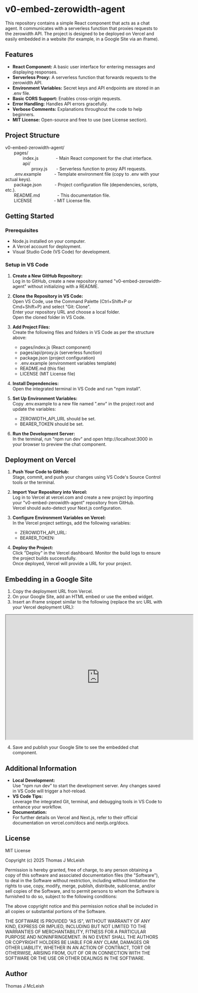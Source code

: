 # v0-embed-zerowidth-agent

This repository contains a simple React component that acts as a chat agent. It communicates with a serverless function that proxies requests to the zerowidth API. The project is designed to be deployed on Vercel and easily embedded in a website (for example, in a Google Site via an iframe).

## Features

- **React Component:** A basic user interface for entering messages and displaying responses.
- **Serverless Proxy:** A serverless function that forwards requests to the zerowidth API.
- **Environment Variables:** Secret keys and API endpoints are stored in an .env file.
- **Basic CORS Support:** Enables cross-origin requests.
- **Error Handling:** Handles API errors gracefully.
- **Verbose Comments:** Explanations throughout the code to help beginners.
- **MIT License:** Open-source and free to use (see License section).

## Project Structure

v0-embed-zerowidth-agent/  
  pages/  
    index.js    - Main React component for the chat interface.  
    api/  
      proxy.js  - Serverless function to proxy API requests.  
  .env.example   - Template environment file (copy to .env with your actual keys).  
  package.json   - Project configuration file (dependencies, scripts, etc.).  
  README.md    - This documentation file.  
  LICENSE     - MIT License file.

## Getting Started

### Prerequisites

- Node.js installed on your computer.
- A Vercel account for deployment.
- Visual Studio Code (VS Code) for development.

### Setup in VS Code

1. **Create a New GitHub Repository:**  
   Log in to GitHub, create a new repository named "v0-embed-zerowidth-agent" without initializing with a README.

2. **Clone the Repository in VS Code:**  
   Open VS Code, use the Command Palette (Ctrl+Shift+P or Cmd+Shift+P) and select "Git: Clone".  
   Enter your repository URL and choose a local folder.  
   Open the cloned folder in VS Code.

3. **Add Project Files:**  
   Create the following files and folders in VS Code as per the structure above:

   - pages/index.js (React component)
   - pages/api/proxy.js (serverless function)
   - package.json (project configuration)
   - .env.example (environment variables template)
   - README.md (this file)
   - LICENSE (MIT License file)

4. **Install Dependencies:**  
   Open the integrated terminal in VS Code and run "npm install".

5. **Set Up Environment Variables:**  
   Copy .env.example to a new file named ".env" in the project root and update the variables:

   - ZEROWIDTH_API_URL should be set.
   - BEARER_TOKEN should be set.

6. **Run the Development Server:**  
   In the terminal, run "npm run dev" and open http://localhost:3000 in your browser to preview the chat component.

## Deployment on Vercel

1. **Push Your Code to GitHub:**  
   Stage, commit, and push your changes using VS Code's Source Control tools or the terminal.

2. **Import Your Repository into Vercel:**  
   Log in to Vercel at vercel.com and create a new project by importing your "v0-embed-zerowidth-agent" repository from GitHub.  
   Vercel should auto-detect your Next.js configuration.

3. **Configure Environment Variables on Vercel:**  
   In the Vercel project settings, add the following variables:

   - ZEROWIDTH_API_URL:  <the specific flow you want to access>
   - BEARER_TOKEN:  <from the zerowidth api for your flow>

4. **Deploy the Project:**  
   Click "Deploy" in the Vercel dashboard. Monitor the build logs to ensure the project builds successfully.  
   Once deployed, Vercel will provide a URL for your project.

## Embedding in a Google Site

1. Copy the deployment URL from Vercel.
2. On your Google Site, add an HTML embed or use the embed widget.
3. Insert an iframe snippet similar to the following (replace the src URL with your Vercel deployment URL):

<iframe src="https://your-vercel-deployment-url.vercel.app" width="600" height="400"></iframe>

4. Save and publish your Google Site to see the embedded chat component.

## Additional Information

- **Local Development:**  
  Use "npm run dev" to start the development server. Any changes saved in VS Code will trigger a hot-reload.
- **VS Code Tips:**  
  Leverage the integrated Git, terminal, and debugging tools in VS Code to enhance your workflow.
- **Documentation:**  
  For further details on Vercel and Next.js, refer to their official documentation on vercel.com/docs and nextjs.org/docs.

## License

MIT License

Copyright (c) 2025 Thomas J McLeish

Permission is hereby granted, free of charge, to any person obtaining a copy of this software and associated documentation files (the "Software"), to deal in the Software without restriction, including without limitation the rights to use, copy, modify, merge, publish, distribute, sublicense, and/or sell copies of the Software, and to permit persons to whom the Software is furnished to do so, subject to the following conditions:

The above copyright notice and this permission notice shall be included in all copies or substantial portions of the Software.

THE SOFTWARE IS PROVIDED "AS IS", WITHOUT WARRANTY OF ANY KIND, EXPRESS OR IMPLIED, INCLUDING BUT NOT LIMITED TO THE WARRANTIES OF MERCHANTABILITY, FITNESS FOR A PARTICULAR PURPOSE AND NONINFRINGEMENT. IN NO EVENT SHALL THE AUTHORS OR COPYRIGHT HOLDERS BE LIABLE FOR ANY CLAIM, DAMAGES OR OTHER LIABILITY, WHETHER IN AN ACTION OF CONTRACT, TORT OR OTHERWISE, ARISING FROM, OUT OF OR IN CONNECTION WITH THE SOFTWARE OR THE USE OR OTHER DEALINGS IN THE SOFTWARE.

## Author

Thomas J McLeish
